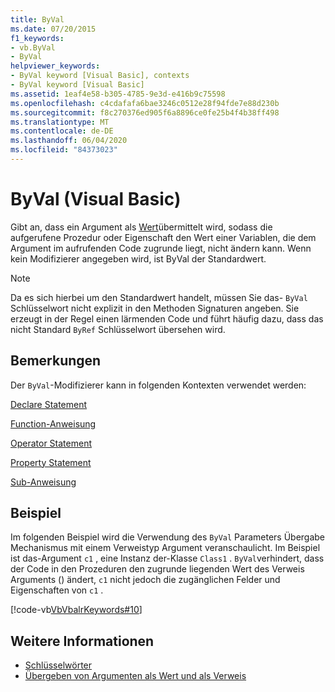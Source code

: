 ```yaml
---
title: ByVal
ms.date: 07/20/2015
f1_keywords:
- vb.ByVal
- ByVal
helpviewer_keywords:
- ByVal keyword [Visual Basic], contexts
- ByVal keyword [Visual Basic]
ms.assetid: 1eaf4e58-b305-4785-9e3d-e416b9c75598
ms.openlocfilehash: c4cdafafa6bae3246c0512e28f94fde7e88d230b
ms.sourcegitcommit: f8c270376ed905f6a8896ce0fe25b4f4b38ff498
ms.translationtype: MT
ms.contentlocale: de-DE
ms.lasthandoff: 06/04/2020
ms.locfileid: "84373023"
---
```

# <a name="byval-visual-basic"></a>ByVal (Visual Basic)
Gibt an, dass ein Argument als [Wert](../../programming-guide/language-features/procedures/passing-arguments-by-value-and-by-reference.md)übermittelt wird, sodass die aufgerufene Prozedur oder Eigenschaft den Wert einer Variablen, die dem Argument im aufrufenden Code zugrunde liegt, nicht ändern kann. Wenn kein Modifizierer angegeben wird, ist ByVal der Standardwert.

> [!NOTE]
> Da es sich hierbei um den Standardwert handelt, müssen Sie das- `ByVal` Schlüsselwort nicht explizit in den Methoden Signaturen angeben. Sie erzeugt in der Regel einen lärmenden Code und führt häufig dazu, dass das nicht Standard `ByRef` Schlüsselwort übersehen wird.

## <a name="remarks"></a>Bemerkungen
 Der `ByVal`-Modifizierer kann in folgenden Kontexten verwendet werden:

 [Declare Statement](../statements/declare-statement.md)

 [Function-Anweisung](../statements/function-statement.md)
  
 [Operator Statement](../statements/operator-statement.md)
  
 [Property Statement](../statements/property-statement.md)
  
 [Sub-Anweisung](../statements/sub-statement.md)

## <a name="example"></a>Beispiel
 Im folgenden Beispiel wird die Verwendung des `ByVal` Parameters Übergabe Mechanismus mit einem Verweistyp Argument veranschaulicht. Im Beispiel ist das-Argument `c1` , eine Instanz der-Klasse `Class1` . `ByVal`verhindert, dass der Code in den Prozeduren den zugrunde liegenden Wert des Verweis Arguments () ändert, `c1` nicht jedoch die zugänglichen Felder und Eigenschaften von `c1` .

 [!code-vb[VbVbalrKeywords#10](~/samples/snippets/visualbasic/VS_Snippets_VBCSharp/VbVbalrKeywords/VB/Class5.vb#10)]

## <a name="see-also"></a>Weitere Informationen

- [Schlüsselwörter](../keywords/index.md)
- [Übergeben von Argumenten als Wert und als Verweis](../../programming-guide/language-features/procedures/passing-arguments-by-value-and-by-reference.md)
